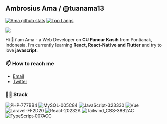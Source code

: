 ## Ambrosius Ama / @tuanama13
[![Ama github stats](https://github-readme-stats.vercel.app/api?username=tuanama13)](https://github.com/anuraghazra/github-readme-stats)
[![Top Langs](https://github-readme-stats.vercel.app/api/top-langs/?username=tuanama13&layout=compact)](https://github.com/anuraghazra/github-readme-stats)


![](http://github-profile-summary-cards.vercel.app/api/cards/profile-details?username=tuanama13&theme=default)

Hi 🙌 i'am Ama - a Web Developer on **CU Pancur Kasih** from Pontianak, Indonesia. I’m currently learning **React, React-Native and Flutter** and try to love **javascript**.

### 📫 How to reach me

* [Email](mailto:tuanama7@gmail.com)
* [Twitter](https://twitter.com/ambrosiusama7)

### 👩‍💻 Stack
![PHP-777BB4](https://user-images.githubusercontent.com/26201178/206603944-28c4e146-4a1b-46ee-a05d-db8b0a5a03d9.svg)
![MySQL-005C84](https://user-images.githubusercontent.com/26201178/206603991-60120794-0915-4b8f-a721-80b94d8dac06.svg)
![JavaScript-323330](https://user-images.githubusercontent.com/26201178/206604091-28e7176a-f3bd-4aec-a309-33acaddaa560.svg)
![Vue](https://user-images.githubusercontent.com/26201178/206604096-697dbb7d-b513-4a85-8d2f-829a71ea5bb5.svg)
![Laravel-FF2D20](https://user-images.githubusercontent.com/26201178/206604099-46e73b0b-3fd9-45b3-a723-b670e1611849.svg)
![React-20232A](https://user-images.githubusercontent.com/26201178/206604360-700a0eb1-8cc8-49a3-a5b2-b85c81302a63.svg)
![Tailwind_CSS-38B2AC](https://user-images.githubusercontent.com/26201178/206604385-aa3f4d90-af0c-4484-bb95-746fe7ebe044.svg)
![TypeScript-007ACC](https://user-images.githubusercontent.com/26201178/206604387-50e39988-bb99-4d44-bffe-bfc759655524.svg)
